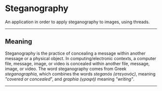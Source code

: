 # Steganography
An application in order to apply steganography to images, using threads.

***

## Meaning

Steganography is the practice of concealing a message within another message or a physical object.
In computing/electronic contexts, a computer file, message, image, or video is concealed within another file, message, image, or video.
The word steganography comes from Greek _steganographia_, which combines the words _steganós (στεγανός)_, meaning _"covered or concealed_", and _graphia (γραφή)_ meaning _"writing"_.

***
